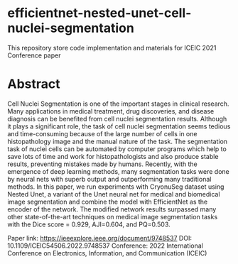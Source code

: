 # efficientnet-nested-unet-cell-nuclei-segmentation
 This repository store code implementation and materials for ICEIC 2021 Conference paper


# Abstract

Cell Nuclei Segmentation is one of the important stages in clinical research. Many applications in medical treatment, drug discoveries, and disease diagnosis can be benefited from cell nuclei segmentation results. Although it plays a significant role, the task of cell nuclei segmentation seems tedious and time-consuming because of the large number of cells in one histopathology image and the manual nature of the task. The segmentation task of nuclei cells can be automated by computer programs which help to save lots of time and work for histopathologists and also produce stable results, preventing mistakes made by humans. Recently, with the emergence of deep learning methods, many segmentation tasks were done by neural nets with superb output and outperforming many traditional methods. In this paper, we run experiments with CryonuSeg dataset using Nested Unet, a variant of the Unet neural net for medical and biomedical image segmentation and combine the model with EfficientNet as the encoder of the network. The modified network results surpassed many other state-of-the-art techniques on medical image segmentation tasks with the Dice score = 0.929, AJI=0.604, and PQ=0.503.

Paper link: https://ieeexplore.ieee.org/document/9748537
DOI: 10.1109/ICEIC54506.2022.9748537
Conference: 2022 International Conference on Electronics, Information, and Communication (ICEIC)
